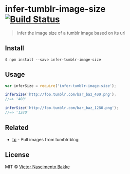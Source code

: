 # infer-tumblr-image-size [![Build Status](https://travis-ci.org/Gipphe/infer-tumblr-image-size.svg?branch=master)](https://travis-ci.org/Gipphe/infer-tumblr-image-size)

> Infer the image size of a tumblr image based on its url


## Install

```
$ npm install --save infer-tumblr-image-size
```


## Usage

```js
var inferSize = require('infer-tumblr-image-size');

inferSize('http://foo.tumblr.com/bar_baz_400.png');
//=> '400'

inferSize('http://foo.tumblr.com/bar_baz_1280.png');
//=> '1280'
```


## Related

- [tp](https://github.com/Gipphe/tp) - Pull images from tumblr blog


## License

MIT © [Victor Nascimento Bakke](http://giphtbase.org)

